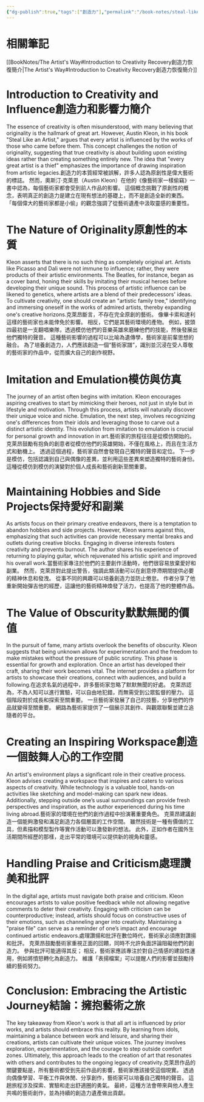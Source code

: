 ```yaml
---
{"dg-publish":true,"tags":["創造力"],"permalink":"/book-notes/steal-like-an-artist/","dgPassFrontmatter":true,"created":"2024-11-24T10:41:52.713+08:00","updated":"2024-11-28T13:20:32.450+08:00"}
---
```


# 相關筆記
[[BookNotes/The Artist's Way#Introduction to Creativity Recovery創造力恢復簡介\|The Artist's Way#Introduction to Creativity Recovery創造力恢復簡介]]
# Introduction to Creativity and Influence創造力和影響力簡介

The essence of creativity is often misunderstood, with many believing that originality is the hallmark of great art. However, Austin Kleon, in his book "Steal Like an Artist," argues that every artist is influenced by the works of those who came before them. This concept challenges the notion of originality, suggesting that true creativity is about building upon existing ideas rather than creating something entirely new. The idea that "every great artist is a thief" emphasizes the importance of drawing inspiration from artistic legacies.創造力的本質經常被誤解，許多人認為原創性是偉大藝術的標誌。 然而，奧斯汀·克萊恩（Austin Kleon）在他的《像藝術家一樣偷竊》一書中認為，每個藝術家都會受到前人作品的影響。 這個概念挑戰了原創性的概念，表明真正的創造力是建立在現有想法的基礎上，而不是創造全新的東西。 「每個偉大的藝術家都是小偷」的觀念強調了從藝術遺產中汲取靈感的重要性。

# The Nature of Originality原創性的本質

Kleon asserts that there is no such thing as completely original art. Artists like Picasso and Dali were not immune to influence; rather, they were products of their artistic environments. The Beatles, for instance, began as a cover band, honing their skills by imitating their musical heroes before developing their unique sound. This process of artistic influence can be likened to genetics, where artists are a blend of their predecessors' ideas. To cultivate creativity, one should create an "artistic family tree," identifying and immersing oneself in the works of admired artists, thereby expanding one's creative horizons.克萊昂斷言，不存在完全原創的藝術。 像畢卡索和達利這樣的藝術家也未能倖免於影響。 相反，它們是其藝術環境的產物。 例如，披頭四最初是一支翻唱樂隊，透過模仿他們的音樂英雄來磨練他們的技能，然後發展出他們獨特的聲音。 這種藝術影響的過程可以比喻為遺傳學，藝術家是前輩思想的融合。 為了培養創造力，人們應該創造一個“藝術家譜”，識別並沉浸在受人尊敬的藝術家的作品中，從而擴大自己的創作視野。

# Imitation and Emulation模仿與仿真

The journey of an artist often begins with imitation. Kleon encourages aspiring creatives to start by mimicking their heroes, not just in style but in lifestyle and motivation. Through this process, artists will naturally discover their unique voice and niche. Emulation, the next step, involves recognizing one's differences from their idols and leveraging those to carve out a distinct artistic identity. This evolution from imitation to emulation is crucial for personal growth and innovation in art.藝術家的旅程往往是從模仿開始的。 克萊昂鼓勵有抱負的創意者從模仿他們的英雄開始，不僅在風格上，而且在生活方式和動機上。 透過這個過程，藝術家自然會發現自己獨特的聲音和定位。 下一步是模仿，包括認識到自己與偶像的差異，並利用這些差異來塑造獨特的藝術身份。 這種從模仿到模仿的演變對於個人成長和藝術創新至關重要。

# Maintaining Hobbies and Side Projects保持愛好和副業

As artists focus on their primary creative endeavors, there is a temptation to abandon hobbies and side projects. However, Kleon warns against this, emphasizing that such activities can provide necessary mental breaks and outlets during creative blocks. Engaging in diverse interests fosters creativity and prevents burnout. The author shares his experience of returning to playing guitar, which rejuvenated his artistic spirit and improved his overall work.當藝術家專注於他們的主要創作活動時，他們很容易放棄愛好和副業。 然而，克萊昂對此提出警告，強調此類活動可以在創意停滯期間提供必要的精神休息和發洩。 從事不同的興趣可以培養創造力並防止倦怠。 作者分享了他重新開始彈吉他的經歷，這讓他的藝術精神煥發了活力，也提高了他的整體作品。

# The Value of Obscurity默默無聞的價值

In the pursuit of fame, many artists overlook the benefits of obscurity. Kleon suggests that being unknown allows for experimentation and the freedom to make mistakes without the pressure of public scrutiny. This phase is essential for growth and exploration. Once an artist has developed their craft, sharing their work becomes vital. The internet provides a platform for artists to showcase their creations, connect with audiences, and build a following.在追求名氣的過程中，許多藝術家忽略了默默無聞的好處。 克萊昂認為，不為人知可以進行實驗，可以自由地犯錯，而無需受到公眾監督的壓力。 這個階段對於成長和探索至關重要。 一旦藝術家發展了自己的技藝，分享他們的作品就變得至關重要。 網路為藝術家提供了一個展示其創作、與觀眾聯繫並建立追隨者的平台。

# Creating an Inspiring Workspace創造一個鼓舞人心的工作空間

An artist's environment plays a significant role in their creative process. Kleon advises creating a workspace that inspires and caters to various aspects of creativity. While technology is a valuable tool, hands-on activities like sketching and model-making can spark new ideas. Additionally, stepping outside one’s usual surroundings can provide fresh perspectives and inspiration, as the author experienced during his time living abroad.藝術家的環境在他們的創作過程中扮演著重要角色。 克萊昂建議創造一個能夠激發和滿足創造力各個層面的工作空間。 雖然技術是一種有價值的工具，但素描和模型製作等實作活動可以激發新的想法。 此外，正如作者在國外生活期間所經歷的那樣，走出平常的環境可以提供新的視角和靈感。

# Handling Praise and Criticism處理讚美和批評

In the digital age, artists must navigate both praise and criticism. Kleon encourages artists to value positive feedback while not allowing negative comments to deter their creativity. Engaging with criticism can be counterproductive; instead, artists should focus on constructive uses of their emotions, such as channeling anger into creativity. Maintaining a "praise file" can serve as a reminder of one’s impact and encourage continued artistic endeavors.處理讚揚和批評在數位時代，藝術家必須應對讚揚和批評。 克萊昂鼓勵藝術家重視正面的回饋，同時不允許負面評論阻礙他們的創造力。 參與批評可能適得其反； 相反，藝術家應該專注於對自己情感的建設性運用，例如將憤怒轉化為創造力。 維護「表揚檔案」可以提醒人們的影響並鼓勵持續的藝術努力。

# Conclusion: Embracing the Artistic Journey結論：擁抱藝術之旅

The key takeaway from Kleon's work is that all art is influenced by prior works, and artists should embrace this reality. By learning from idols, maintaining a balance between work and leisure, and sharing their creations, artists can cultivate their unique voices. The journey involves exploration, experimentation, and the courage to step outside comfort zones. Ultimately, this approach leads to the creation of art that resonates with others and contributes to the ongoing legacy of creativity.克萊昂作品的關鍵要點是，所有藝術都受到先前作品的影響，藝術家應該接受這個現實。 透過向偶像學習、平衡工作與休閒、分享創作，藝術家可以培養自己獨特的聲音。 這趟旅程涉及探索、實驗和走出舒適圈的勇氣。 最終，這種方法會帶來與他人產生共鳴的藝術創作，並為持續的創造力遺產做出貢獻。